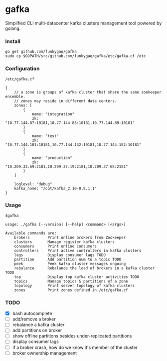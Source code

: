 # gafka
Simplified CLI multi-datacenter kafka clusters management tool powered by golang.

### Install

    go get github.com/funkygao/gafka
    sudo cp $GOPATH/src/github.com/funkygao/gafka/etc/gafka.cf /etc

### Configuration

    /etc/gafka.cf

    {
        // a zone is groups of kafka cluster that share the same zookeeper ensemble.
        // zones may reside in different data centers.
        zones: [
            {
                name: "integration"
                zk: "10.77.144.87:10181,10.77.144.88:10181,10.77.144.89:10181"
            }
            {
                name: "test"
                zk: "10.77.144.101:10181,10.77.144.132:10181,10.77.144.182:10181"
            }
            {
                name: "production"
                zk: "10.209.33.69:2181,10.209.37.19:2181,10.209.37.68:2181"
            }
        ]
    
        loglevel: "debug"
        kafka_home: "/opt/kafka_2.10-0.8.1.1"
    }

### Usage

    $gafka
    
    usage: ./gafka [--version] [--help] <command> [<args>]
    
    Available commands are:
        brokers        Print online brokers from Zookeeper
        clusters       Manage register kafka clusters
        consumers      Print online consumers
        controllers    Print active controllers in kafka clusters
        lags           Display consumer lags TODO
        partition      Add partition num to a topic TODO
        peek           Peek kafka cluster messages ongoing
        rebalance      Rebalance the load of brokers in a kafka cluster TODO
        top            Display top kafka cluster activities TODO
        topics         Manage topics & partitions of a zone
        topology       Print server topology of kafka clusters
        zones          Print zones defined in /etc/gafka.cf

### TODO

- [X] bash autocomplete
- [ ] add/remove a broker
- [ ] rebalance a kafka cluster
- [ ] add partitions on broker
- [ ] show offline partitions besides under-replicated partitions
- [ ] display consumer lags
- [ ] if a broker crash, how do we know it's member of the cluster
- [ ] broker ownership management
